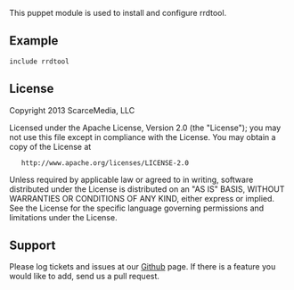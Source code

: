 This puppet module is used to install and configure rrdtool.

Example
-------

    include rrdtool

License
-------
  Copyright 2013 ScarceMedia, LLC

   Licensed under the Apache License, Version 2.0 (the "License");
   you may not use this file except in compliance with the License.
   You may obtain a copy of the License at

       http://www.apache.org/licenses/LICENSE-2.0

   Unless required by applicable law or agreed to in writing, software
   distributed under the License is distributed on an "AS IS" BASIS,
   WITHOUT WARRANTIES OR CONDITIONS OF ANY KIND, either express or implied.
   See the License for the specific language governing permissions and
   limitations under the License.

Support
-------

Please log tickets and issues at our [Github](https://github.com/scarcemedia/puppet-rrdtool/issues) page. If there is a feature
you would like to add, send us a pull request.
